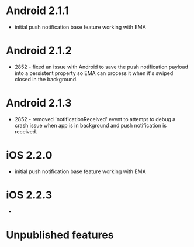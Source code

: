 # Android 2.1.1
* initial push notification base feature working with EMA

# Android 2.1.2
* 2852 - fixed an issue with Android to save the push notification payload into a persistent property so EMA can process it when it's swiped closed in the background.

# Android 2.1.3
* 2852 - removed 'notificationReceived' event to attempt to debug a crash issue when app is in background and push notification is received.

# iOS 2.2.0
* initial push notification base feature working with EMA

# iOS 2.2.3
*

# Unpublished features
